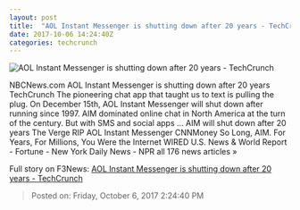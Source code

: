 ```yaml
---
layout: post
title:  "AOL Instant Messenger is shutting down after 20 years - TechCrunch"
date: 2017-10-06 14:24:40Z
categories: techcrunch
---
```


![AOL Instant Messenger is shutting down after 20 years - TechCrunch](https://tctechcrunch2011.files.wordpress.com/2017/10/aol-instant-messenger-shuts-down.png)

NBCNews.com AOL Instant Messenger is shutting down after 20 years TechCrunch The pioneering chat app that taught us to text is pulling the plug. On December 15th, AOL Instant Messenger will shut down after running since 1997. AIM dominated online chat in North America at the turn of the century. But with SMS and social apps ... AIM will shut down after 20 years The Verge RIP AOL Instant Messenger CNNMoney So Long, AIM. For Years, For Millions, You Were the Internet WIRED U.S. News & World Report - Fortune - New York Daily News - NPR all 176 news articles »


Full story on F3News: [AOL Instant Messenger is shutting down after 20 years - TechCrunch](http://www.f3nws.com/n/GQJgBJ)

> Posted on: Friday, October 6, 2017 2:24:40 PM

